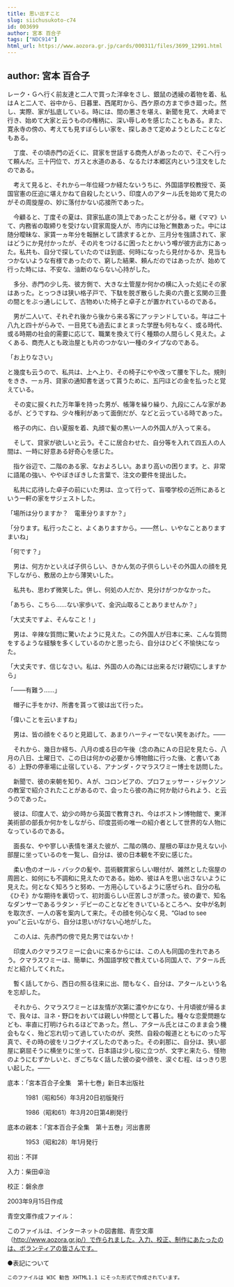 ```yaml
---
title: 思い出すこと
slug: siichusukoto-c74
id: 003699
author: 宮本 百合子
tags: ["NDC914"]
html_url: https://www.aozora.gr.jp/cards/000311/files/3699_12991.html
---
```


## author: 宮本 百合子

レーク・Ｇへ行く前友達と二人で買った洋傘をさし、銀鼠の透綾の着物を着、私はＡと二人で、谷中から、日暮里、西尾町から、西ケ原の方まで歩き廻った。然し、実際、家が払底している。時には、間の悪さを堪え、新聞を見て、大崎まで行き、始めて大家と云うものの権柄に、深い辱しめを感じたこともある。また、寛永寺の傍の、考えても見すぼらしい家を、探しあきて定めようとしたことなどもある。

　丁度、その頃赤門の近くに、貸家を世話する商売人があったので、そこへ行って頼んだ。三十円位で、ガスと水道のある、なるたけ本郷区内という注文をしたのである。

　考えて見ると、それから一年位経つか経たないうちに、外国語学校教授で、英国官憲の圧迫に堪えかねて自殺したという、印度人のアタール氏を始めて見たのがその周旋屋の、妙に落付かない応接所であった。

　今顧ると、丁度その夏は、貸家払底の頂上であったことが分る。継《ママ》いて、内務省の取締りを受けない貸家周旋人が、市内には殆ど無数あった。中には随分曖昧な、家賃一ヵ年分を報酬として請求するとか、三月分を強請されて、家はどうにか見付かったが、その片をつけるに困ったとかいう噂が彼方此方にあった。私共も、自分で探していたのでは到底、何時になったら見付かるか、見当もつかないような有様であったので、窮した結果、頼んだのではあったが、始めて行った時には、不安な、油断のならない心持がした。

　多分、赤門の少し先、彼方側で、大きな土管屋か何かの横に入った処にその家はあった。とっつきは狭い格子戸で、下駄を脱ぎ散らした奥の六畳と玄関の三畳の間とをぶっ通しにして、古物めいた椅子と卓子とが置かれているのである。

　男が二人いて、それぞれ後から後から来る客にアッテンドしている。年は二十八九と四十がらみで、一目見ても過去にまとまった学歴も何もなく、或る時代、或る時期の社会的需要に応じて、職業を換えて行く種類の人間らしく見えた。よくある、商売人とも政治屋とも片のつかない一種のタイプなのである。

「お上りなさい」

と幾度も云うので、私共は、上へ上り、その椅子にやや改って腰を下した。規則をきき、一ヵ月、貸家の通知書を送って貰うために、五円ほどの金を払ったと覚えている。

　その変に捩くれた万年筆を持った男が、帳簿を繰り繰り、九段にこんな家があるが、どうですね、少々権利があって面倒だが、などと云っている時であった。

　格子の内に、白い夏服を着、丸顔で髪の黒い一人の外国人が入って来る。

　そして、貸家が欲しいと云う。そこに居合わせた、自分等を入れて四五人の人間は、一時に好意ある好奇心を感じた。

　指ケ谷辺で、二階のある家、なおよろしい。あまり高いの困ります。と、非常に語尾の強い、ややぼきぼきした言葉で、注文の要件を提出した。

　私共に応待した卓子の前にいた男は、立って行って、盲唖学校の近所にあるという一軒の家をサジェストした。

「場所は分りますか？　電車分りますか？」

「分ります。私行ったこと、よくありますから。――然し、いやなことありますまいね」

「何です？」

　男は、何方かといえば子供らしい、きかん気の子供らしいその外国人の顔を見下しながら、敷居の上から薄笑いした。

　私共も、思わず微笑した。併し、何処の人だか、見分けがつかなかった。

「あちら、こちら……ない家歩いて、金沢山取ることありませんか？」

「大丈夫ですよ、そんなこと！」

　男は、辛辣な質問に驚いたように見えた。この外国人が日本に来、こんな質問をするような経験を多くしているのかと思ったら、自分はひどく不愉快になった。

「大丈夫です、信じなさい。私は、外国の人の為には出来るだけ親切にしますから」

「――有難う……」

　帽子に手をかけ、所書を貰って彼は出て行った。

「偉いことを云いますね」

　男は、皆の顔をぐるりと見廻して、あまりハーティーでない笑をあげた。――

　それから、幾日か経ち、八月の或る日の午後（念の為にＡの日記を見たら、八月の八日、土曜日で、この日は何かの必要から博物館に行った後、と書いてある）上野の停車場に止宿している、アナンダ・クマラスワミー博士を訪問した。

　新聞で、彼の来朝を知り、Ａが、コロンビアの、プロフェッサー・ジャクソンの教室で紹介されたことがあるので、会ったら彼の為に何か助けられよう、と云うのであった。

　彼は、印度人で、幼少の時から英国で教育され、今はボストン博物館で、東洋美術部の部長か何かをしながら、印度芸術の唯一の紹介者として世界的な人物になっているのである。

　面長な、やや寥しい表情を湛えた彼が、二階の隅の、屋根の草ほか見えない小部屋に坐っているのを一覧し、自分は、彼の日本観を不安に感じた。

　柔い色のオール・バックの髪や、芸術観賞家らしい眼付が、雑然とした宿屋の周囲と、如何にも不調和に見えたのである。始め、彼はＡを思い出さないように見えた。何となく知ろうと努め、一方用心しているように感ぜられ、自分の私《ひそ》かな期待を裏切って、初対面らしい圧苦しさが漂った。彼の妻で、知名なダンサーであるラタン・デビーのことなどをきいているところへ、女中が名刺を取次ぎ、一人の客を案内して来た。その顔を何心なく見、“Glad to see you”と云いながら、自分は思いがけない心地がした。

　この人は、先赤門の傍で見た男ではないか！

　印度人のクマラスワミーに会いに来るからには、この人も同国の生れであろう。クマラスワミーは、簡単に、外国語学校で教えている同国人で、アタール氏だと紹介してくれた。

　暫く話してから、西日の照る往来に出、間もなく、自分は、アタールという名を忘却した。

　それから、クマラスワミーとは友情が次第に濃やかになり、十月頃彼が帰るまで、我々は、ヨネ・野口をおいては親しい仲間として暮した。種々な恋愛問題なども、率直に打明けられるほどであった。然し、アタール氏とはこのまま会う機会もなく、殆ど忘れ切って過していたのが、突然、自殺の報道とともにのった写真で、その時の彼をリコグナイズしたのであった。その刹那に、自分は、狭い部屋に窮屈そうに横坐りに坐って、日本語は少し役に立つが、文字と来たら、怪物のようにむずかしいと、ぎごちなく話した彼の姿や顔を、涙ぐむ程、はっきり思い起した。――













底本：「宮本百合子全集　第十七巻」新日本出版社


　　　1981（昭和56）年3月20日初版発行

　　　1986（昭和61）年3月20日第4刷発行

底本の親本：「宮本百合子全集　第十五巻」河出書房

　　　1953（昭和28）年1月発行

初出：不詳

入力：柴田卓治

校正：磐余彦

2003年9月15日作成

青空文庫作成ファイル：

このファイルは、インターネットの図書館、青空文庫（http://www.aozora.gr.jp/）で作られました。入力、校正、制作にあたったのは、ボランティアの皆さんです。











●表記について


	このファイルは W3C 勧告 XHTML1.1 にそった形式で作成されています。